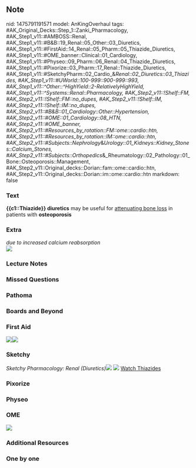 ## Note
nid: 1475791191571
model: AnKingOverhaul
tags: #AK_Original_Decks::Step_1::Zanki_Pharmacology, #AK_Step1_v11::#AMBOSS::Renal, #AK_Step1_v11::#B&B::19_Renal::05_Other::03_Diuretics, #AK_Step1_v11::#FirstAid::14_Renal::05_Pharm::05_Thiazide_Diuretics, #AK_Step1_v11::#OME_banner::Clinical::01_Cardiology, #AK_Step1_v11::#Physeo::09_Pharm::06_Renal::04_Thiazide_Diuretics, #AK_Step1_v11::#Pixorize::03_Pharm::17_Renal::Thiazide_Diuretics, #AK_Step1_v11::#SketchyPharm::02_Cardio_&_Renal::02_Diuretics::03_Thiazides, #AK_Step1_v11::#UWorld::100-999::900-999::993, #AK_Step1_v11::^Other::^HighYield::2-RelativelyHighYield, #AK_Step1_v11::^Systems::Renal::Pharmacology, #AK_Step2_v11::!Shelf::FM, #AK_Step2_v11::!Shelf::FM::no_dupes, #AK_Step2_v11::!Shelf::IM, #AK_Step2_v11::!Shelf::IM::no_dupes, #AK_Step2_v11::#B&B::01_Cardiology::Other::Hypertension, #AK_Step2_v11::#OME::01_Cardiology::08_HTN, #AK_Step2_v11::#OME_banner, #AK_Step2_v11::#Resources_by_rotation::FM::ome::cardio::htn, #AK_Step2_v11::#Resources_by_rotation::IM::ome::cardio::htn, #AK_Step2_v11::#Subjects::Nephrology_&_Urology::01_Kidneys::Kidney_Stones::Calcium_Stones, #AK_Step2_v11::#Subjects::Orthopedics_&_Rheumatology::02_Pathology::01_Bone::Osteoporosis::Management, #AK_Step2_v11::Original_decks::Dorian::fam::ome::cardio::htn, #AK_Step2_v11::Original_decks::Dorian::im::ome::cardio::htn
markdown: false

### Text
<div>
  <b>{{c1::Thiazide}} diuretics</b> may be useful for
  <u>attenuating bone loss</u> in patients with <b>osteoporosis</b>
</div>

### Extra
<div>
  <i>due to increased calcium reabsorption</i>
</div><i><img src="paste-343000383226343.jpg"></i>

### Lecture Notes


### Missed Questions


### Pathoma


### Boards and Beyond


### First Aid
<img src="paste-201738908860419.jpg"><img src=
"paste-197048804573187.jpg">

### Sketchy
<i>Sketchy Pharmacology: Renal (Diuretics)</i><img src=
"Screen%20Shot%202019-09-17%20at%209.36.03%20AM.png"> <img src=
"Screen%20Shot%202019-09-17%20at%209.36.29%20AM.png"> <a href=
"https://dashboard.sketchy.com/study/medical/courses/medical-pharmacology/units/medical-pharmacology-cardiovascular-renal/videos/medical-pharmacology-cardiovascular-and-renal-diuretics-thiazides?utm_source=anki&utm_medium=partnership&utm_campaign=february_update&utm_content=medical">
Watch Thiazides</a>

### Pixorize


### Physeo


### OME
<div class="ome-widget">
  <a href=
  "https://onlinemeded.org/spa/cardiology?ref=anki"><img src=
  "_OME_AnkiFlashcards_Topic_1.png"></a>
</div>

### Additional Resources


### One by one


